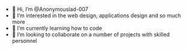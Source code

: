 - 👋 Hi, I’m @Anonymouslad-007
- 👀 I’m interested in the web design, applications design and so much more
- 🌱 I’m currently learning how to code
- 💞️ I’m looking to collaborate on a number of projects with skilled personnel
  

<!---
Anonymouslad-007/Anonymouslad-007 is a ✨ special ✨ repository because its `README.md` (this file) appears on your GitHub profile.
You can click the Preview link to take a look at your changes.
--->
